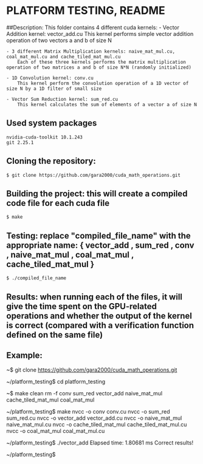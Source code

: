 # PLATFORM TESTING, README

##Description:
This folder contains 4 different cuda kernels:
	- Vector Addition kernel: vector_add.cu
		This kernel performs simple vector addition operation of two vectors a and b of size N

	- 3 different Matrix Multiplication kernels: naive_mat_mul.cu, coal_mat_mul.cu and cache_tiled_mat_mul.cu
		Each of these three kernels performs the matrix multiplication operation of two matrices a and b of size N*N (randomly initialized)

	- 1D Convolution kernel: conv.cu
		This kernel perform the convolution operation of a 1D vector of size N by a 1D filter of small size

	- Vector Sum Reduction kernel: sum_red.cu
		This kernel calculates the sum of elements of a vector a of size N

## Used system packages
	nvidia-cuda-toolkit	10.1.243
	git	2.25.1 

## Cloning the repository:
	$ git clone https://github.com/gara2000/cuda_math_operations.git 

## Building the project: this will create a compiled code file for each cuda file
	$ make
	
## Testing: replace "compiled_file_name" with the appropriate name: { vector_add , sum_red , conv , naive_mat_mul , coal_mat_mul , cache_tiled_mat_mul }
	$ ./compiled_file_name

## Results: when running each of the files, it will give the time spent on the GPU-related operations and whether the output of the kernel is correct (compared with a verification function defined on the same file)

## Example:
~$ git clone https://github.com/gara2000/cuda_math_operations.git

~/platform_testing$ cd platform_testing

~$ make clean
rm -f conv sum_red vector_add naive_mat_mul cache_tiled_mat_mul coal_mat_mul

~/platform_testing$ make
nvcc -o conv conv.cu
nvcc -o sum_red sum_red.cu
nvcc -o vector_add vector_add.cu
nvcc -o naive_mat_mul naive_mat_mul.cu
nvcc -o cache_tiled_mat_mul cache_tiled_mat_mul.cu
nvcc -o coal_mat_mul coal_mat_mul.cu

~/platform_testing$ ./vector_add
Elapsed time: 1.80681 ms
Correct results!

~/platform_testing$



